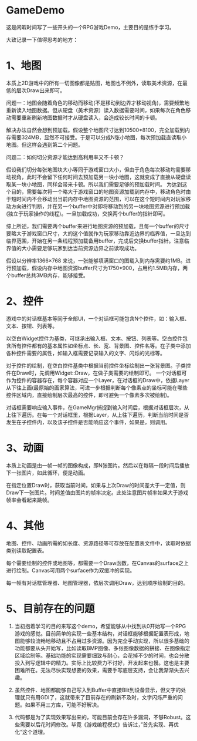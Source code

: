 # GameDemo
这是闲暇时间写了一些开头的一个RPG游戏Demo，主要目的是练手学习。

大致记录一下值得思考的地方：


# 1、地图
本质上2D游戏中的所有一切图像都是贴图，地图也不例外，读取美术资源，在最低的层次Draw出来即可。

问题一：地图会随着角色的移动而移动(不是移动到边界才移动视角)，需要频繁地重新读入地图数据。但从硬盘（美术资源）读入数据需要时间，如果每次在角色移动需要重新刷新地图数据时才从硬盘读入，会造成较长时间的卡顿。

解决办法自然会想到预加载。假设整个地图尺寸达到10500*8100，完全加载到内存需要324MB，显然不可接受。于是可以分成N张小地图，每次预加载直读取小地图。但这样会遇到第二个问题。

问题二：如何切分资源才能达到高利用率又不卡顿？

假设我们切分每张地图块大小等同于游戏窗口大小，但由于角色每次移动均需要移动视角，此时不会留下任何时间去预加载另一块小地图，这就变成了直接从硬盘读取某一块小地图，同样会带来卡顿。所以我们需要足够的预加载时间。
为达到这个目的，需要每次将一个略大于游戏窗口的地图资源加载到内存中，移动角色时由于短时间内不会移动出当前内存中地图资源的范围，可以在这个短时间内对玩家移动方向进行判断，并在另一个buffer中对即将移动到的另一块地图资源进行预加载(独立于玩家操作的线程)。一旦加载成功，交换两个buffer的指针即可。

综上所述，我们需要两个buffer来进行地图资源的预加载，且每一个buffer的尺寸要略大于游戏窗口尺寸，大的这个值就作为玩家移动靠近边界的临界值，一旦达到临界范围，开始在另一条线程预加载备用buffer，完成后交换buffer指针。注意临界值的大小需要足够玩家到达当前资源边界之前读取成功。

假设以分辨率1366×768 来说，一张能够填满窗口的图载入到内存需要约1MB。进行预加载，假设内存中地图资源buffer尺寸为1750*900，占用约1.5MB内存，两个buffer总共3MB内存，能够接受。

# 2、控件
游戏中的对话框基本等同于全部UI，一个对话框可能包含N个控件，如：输入框、文本、按钮、列表等。

以空白Widget控件为基类，可继承出输入框、文本、按钮、列表等。空白控件包含所有控件都有的基本属性如坐标点、长、宽、背景图、控件名等。在子类中添加各种控件需要的属性，如输入框需要记录输入的文字、闪烁的光标等。

对于控件的绘制，在空白控件基类中根据当前控件坐标绘制出一张背景图。子类控件在Draw时，先调用Widget::Draw，在做子类需要的绘制即可。
一个对话框可作为控件的容器存在，每个容器对应一个Layer，在对话框的Draw中，依据Layer从下往上画(最原始的画家算法，可进一步根据判断每个像素点的坐标可能在哪些控件区域内，直接绘制层次最高的控件，即可避免一个像素多次被绘制)。

对话框需要响应输入事件，在GameMgr捕捉到输入时间后，根据对话框层次，从上往下遍历。在每一个对话框里，根据Layer，从上往下遍历，判断当前时间是否发生在子控件内，以及该子控件是否能响应这个事件，如果是，则调用。


# 3、动画
本质上动画是由一帧一帧的图像构成，即N张图片。然后以在每隔一段时间后播放下一张图片，如此循环，便是动画。

在指定位置Draw时，获取当前时间，如果与上次Draw的时间差大于一定值，则Draw下一张图片。时间差值由图片的帧率决定。此处注意图片帧率如果大于游戏帧率会看起来跳帧。

# 4、其他
地图、控件、动画所需的如长度、资源路径等可存放在配置表文件中，读取时依据类别读取配置表。

每个需要绘制的控件或地图等，都需要一个Draw函数，在Canvas的surface之上进行绘制。Canvas可用两个surface作为双缓冲的实现。

每一帧有对话框管理器、地图管理器，依层次调用Draw，达到顺序绘制的目的。

# 5、目前存在的问题

1. 当初抱着学习的目的来写这个demo，希望能够从中找到从0开始写一个RPG游戏的感觉。目前简单的实现一些基本结构，对话框能够根据配置表形成，地图能够较流畅地移动且不占用过多资源。因为完全手动实现，所以很多基础的功能都要从头开始写，比如读取BMP图像、多张图像数据的拼接、在图像指定区域绘制等。基础功能的实现需要细致与耐心，会花掉不少的时间，也会分散投入到写逻辑中的精力。实际上比较费力不讨好，开发起来也慢。这也是主要困难所在。无法尽快实现想要的效果，需要手写底层支持，会让我渐渐失去兴趣。


1. 虽然控件、地图都能够自己写入到Buffer中直接Blit到设备显示，但文字的处理就只有用GDI了，这就带来了目前存在的刷新不及时，文字闪烁严重的问题。如果不用三方库，可能不好解决。



1. 代码都是为了实现效果写出来的，可能目前会存在许多漏洞，不够Robust。这些需要以后花时间修改。毕竟《游戏编程模式》告诉过，”首先实现、再优化“这个道理。

